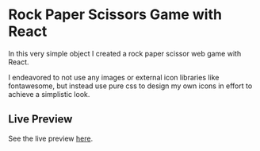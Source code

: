 # Rock Paper Scissors Game with React

In this very simple object I created a rock paper scissor web game with React.

I endeavored to not use any images or external icon libraries like fontawesome, but instead use pure css to design my own icons in effort to achieve a simplistic look.

## Live Preview

See the live preview [here](https://ansellmaximilian.github.io/rock-paper-scissors).